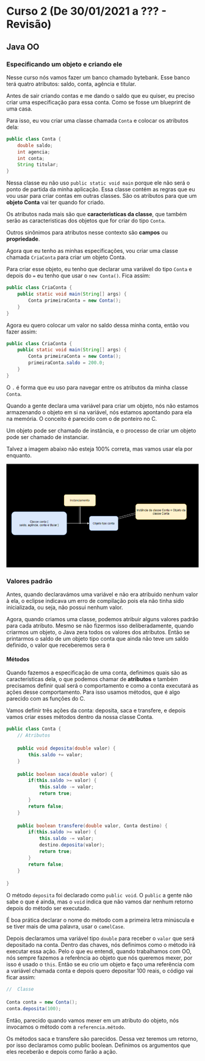 # Curso 2 (De 30/01/2021 a ??? - Revisão)

## Java OO

### Especificando um objeto e criando ele

Nesse curso nós vamos fazer um banco chamado bytebank. Esse banco terá quatro atributos: saldo, conta, agência e titular. 

Antes de sair criando contas e me dando o saldo que eu quiser, eu preciso criar uma especificação para essa conta. Como se fosse um blueprint de uma casa. 

Para isso, eu vou criar uma classe chamada ``Conta`` e colocar os atributos dela: 

```java
public class Conta {
    double saldo;
    int agencia;
    int conta;
    String titular;
}
```

Nessa classe eu não uso ``public static void main`` porque ele não será o ponto de partida da minha aplicação. Essa classe contém as regras que eu vou usar para criar contas em outras classes. São os atributos para que um **objeto Conta** vai ter quando for criado. 

Os atributos nada mais são que **caracteristicas da classe**, que também serão as caracteristicas dos objetos que for criar do tipo ``Conta``. 

Outros sinônimos para atributos nesse contexto são **campos** ou **propriedade**. 

Agora que eu tenho as minhas especificações, vou criar uma classe chamada ``CriaConta`` para criar um objeto Conta.

Para criar esse objeto, eu tenho que declarar uma variável do tipo ``Conta`` e depois do ``=`` eu tenho que usar o ``new Conta()``. Fica assim: 

```java
public class CriaConta {
    public static void main(String[] args) {
        Conta primeiraConta = new Conta();
    }
}
```

Agora eu quero colocar um valor no saldo dessa minha conta, então vou fazer assim: 

```java
public class CriaConta {
    public static void main(String[] args) {
        Conta primeiraConta = new Conta();
        primeiraConta.saldo = 200.0;
    }
}
```

O ``.`` é forma que eu uso para navegar entre os atributos da minha classe ``Conta``. 

Quando a gente declara uma variável para criar um objeto, nós não estamos armazenando o objeto em si na variável, nós estamos apontando para ela na memória. O conceito é parecido com o de ponteiro no C. 

Um objeto pode ser chamado de instância, e o processo de criar um objeto pode ser chamado de instanciar. 

Talvez a imagem abaixo não esteja 100% correta, mas vamos usar ela por enquanto.

![Imagem 1](./imgs/java-oo-img-1.png)

### Valores padrão

Antes, quando declaravámos uma variável e não era atribuido nenhum valor à ela, o eclipse indicava um erro de compilação pois ela não tinha sido inicializada, ou seja, não possui nenhum valor. 

Agora, quando criamos uma classe, podemos atribuir alguns valores padrão para cada atributo. Mesmo se não fizermos isso deliberadamente, quando criarmos um objeto, o Java zera todos os valores dos atributos. Então se printarmos o saldo de um objeto tipo conta que ainda não teve um saldo definido, o valor que receberemos sera ``0``

#### Métodos

Quando fazemos a especificação de uma conta, definimos quais são as caracteristicas dela, o que podemos chamar de **atributos** e também precisamos definir qual será o comportamento e como a conta executará as ações desse comportamento. Para isso usamos métodos, que é algo parecido com as funções do C.

Vamos definir três ações da conta: deposita, saca e transfere, e depois vamos criar esses métodos dentro da nossa classe Conta.

```java
public class Conta {
    // Atributos

    public void deposita(double valor) {
        this.saldo += valor;
    }

    public boolean saca(double valor) {
        if(this.saldo >= valor) {
            this.saldo -= valor;
            return true;
        }
        return false;
    }

    public boolean transfere(double valor, Conta destino) {
        if(this.saldo >= valor) {
            this.saldo -= valor;
            destino.deposita(valor);
            return true;    
        }
        return false;
    }

}
```

O método ``deposita`` foi declarado como ``public void``. O ``public`` a gente não sabe o que é ainda, mas o ``void`` indica que não vamos dar nenhum retorno depois do método ser executado. 

É boa prática declarar o nome do método com a primeira letra minúscula e se tiver mais de uma palavra, usar o ``camelCase``. 

Depois declaramos uma variável tipo ``double`` para receber o ``valor`` que será depositado na conta. Dentro das chaves, nós definimos como o método irá executar essa ação. Pelo o que eu entendi, quando trabalhamos com OO, nós sempre fazemos a referência ao objeto que nós queremos mexer, por isso é usado o ``this``. Então se eu crio um objeto e faço uma referência com a variável chamada conta e depois quero depositar 100 reais, o código vai ficar assim: 

```java
//  Classe 

Conta conta = new Conta();
conta.deposita(100);
```

Então, parecido quando vamos mexer em um atributo do objeto, nós invocamos o método com a ``referencia.método``.

Os métodos saca e transfere são parecidos. Dessa vez teremos um retorno, por isso declaramos como public boolean. Definimos os argumentos que eles receberão e depois como farão a ação. 

